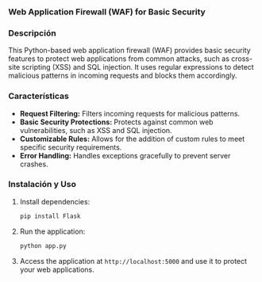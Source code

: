 ### Web Application Firewall (WAF) for Basic Security

### Descripción
This Python-based web application firewall (WAF) provides basic security features to protect web applications from common attacks, such as cross-site scripting (XSS) and SQL injection. It uses regular expressions to detect malicious patterns in incoming requests and blocks them accordingly.

### Características
- **Request Filtering:** Filters incoming requests for malicious patterns.
- **Basic Security Protections:** Protects against common web vulnerabilities, such as XSS and SQL injection.
- **Customizable Rules:** Allows for the addition of custom rules to meet specific security requirements.
- **Error Handling:** Handles exceptions gracefully to prevent server crashes.

### Instalación y Uso

1. Install dependencies:
   ```bash
   pip install Flask
   ```
2. Run the application:
   ```bash
   python app.py
   ```
3. Access the application at `http://localhost:5000` and use it to protect your web applications.
